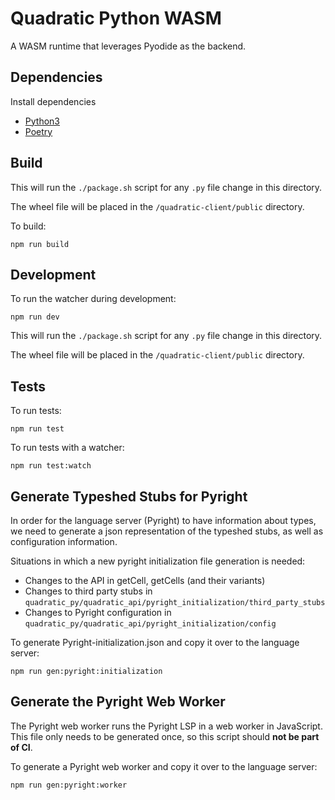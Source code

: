 # Quadratic Python WASM

A WASM runtime that leverages Pyodide as the backend.

## Dependencies

Install dependencies

* [Python3](https://www.python.org/downloads/)
* [Poetry](https://python-poetry.org/docs/#installation)

## Build

This will run the `./package.sh` script for any `.py` file change in this directory.

The wheel file will be placed in the `/quadratic-client/public` directory.

To build:

```shell
npm run build
```

## Development

To run the watcher during development:

```shell
npm run dev
```

This will run the `./package.sh` script for any `.py` file change in this directory.

The wheel file will be placed in the `/quadratic-client/public` directory.

## Tests

To run tests:

```shell
npm run test
```

To run tests with a watcher:

```shell
npm run test:watch
```

## Generate Typeshed Stubs for Pyright

In order for the language server (Pyright) to have information about types, we need to generate a json representation of the typeshed stubs, as well as configuration information.

Situations in which a new pyright initialization file generation is needed:

* Changes to the API in getCell, getCells (and their variants)
* Changes to third party stubs in `quadratic_py/quadratic_api/pyright_initialization/third_party_stubs`
* Changes to Pyright configuration in `quadratic_py/quadratic_api/pyright_initialization/config`

To generate Pyright-initialization.json and copy it over to the language server:

```shell
npm run gen:pyright:initialization
```

## Generate the Pyright Web Worker

The Pyright web worker runs the Pyright LSP in a web worker in JavaScript.  This file only needs to be generated once, so this script should **not be part of CI**.

To generate a Pyright web worker and copy it over to the language server:

```shell
npm run gen:pyright:worker
```
